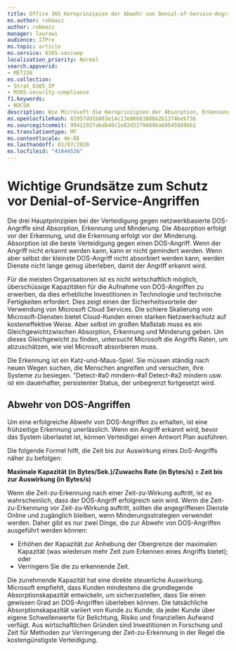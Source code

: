 ```yaml
---
title: Office 365 Kernprinzipien der Abwehr von Denial-of-Service-Angriffen
ms.author: robmazz
author: robmazz
manager: laurawi
audience: ITPro
ms.topic: article
ms.service: O365-seccomp
localization_priority: Normal
search.appverid:
- MET150
ms.collection:
- Strat_O365_IP
- M365-security-compliance
f1.keywords:
- NOCSH
description: Wie Microsoft die Kernprinzipien der Absorption, Erkennung und Minderung bei der Abwehr von DOS-Angriffen (Denial of Service) verwendet.
ms.openlocfilehash: 82957dd1b863e14c13e86b63888e2b1374beb73b
ms.sourcegitcommit: 99411927abdb40c2e82d2279489ba60545989bb1
ms.translationtype: MT
ms.contentlocale: de-DE
ms.lasthandoff: 02/07/2020
ms.locfileid: "41844526"
---
```

# <a name="core-principles-of-defense-against-denial-of-service-attacks"></a>Wichtige Grundsätze zum Schutz vor Denial-of-Service-Angriffen

Die drei Hauptprinzipien bei der Verteidigung gegen netzwerkbasierte DOS-Angriffe sind Absorption, Erkennung und Minderung. Die Absorption erfolgt vor der Erkennung, und die Erkennung erfolgt vor der Minderung. Absorption ist die beste Verteidigung gegen einen DOS-Angriff. Wenn der Angriff nicht erkannt werden kann, kann er nicht gemindert werden. Wenn aber selbst der kleinste DOS-Angriff nicht absorbiert werden kann, werden Dienste nicht lange genug überleben, damit der Angriff erkannt wird.

Für die meisten Organisationen ist es nicht wirtschaftlich möglich, überschüssige Kapazitäten für die Aufnahme von DOS-Angriffen zu erwerben, da dies erhebliche Investitionen in Technologie und technische Fertigkeiten erfordert. Dies zeigt einen der Sicherheitsvorteile der Verwendung von Microsoft Cloud Services. Die schiere Skalierung von Microsoft-Diensten bietet Cloud-Kunden einen starken Netzwerkschutz auf kosteneffektive Weise. Aber selbst im großen Maßstab muss es ein Gleichgewichtzwischen Absorption, Erkennung und Minderung geben. Um dieses Gleichgewicht zu finden, untersucht Microsoft die Angriffs Raten, um abzuschätzen, wie viel Microsoft absorbieren muss.

Die Erkennung ist ein Katz-und-Maus-Spiel. Sie müssen ständig nach neuen Wegen suchen, die Menschen angreifen und versuchen, ihre Systeme zu besiegen. "Detect-#a0 mindern-#a1 Detect-#a2 mindern usw. ist ein dauerhafter, persistenter Status, der unbegrenzt fortgesetzt wird.

## <a name="defending-against-dos-attacks"></a>Abwehr von DOS-Angriffen

Um eine erfolgreiche Abwehr von DOS-Angriffen zu erhalten, ist eine frühzeitige Erkennung unerlässlich. Wenn ein Angriff erkannt wird, bevor das System überlastet ist, können Verteidiger einen Antwort Plan ausführen.

Die folgende Formel hilft, die Zeit bis zur Auswirkung eines DoS-Angriffs näher zu befolgen:

   **Maximale Kapazität (in Bytes/Sek.)/Zuwachs Rate (in Bytes/s) = Zeit bis zur Auswirkung (in Bytes/s)**

Wenn die Zeit-zu-Erkennung nach einer Zeit-zu-Wirkung auftritt, ist es wahrscheinlich, dass der DOS-Angriff erfolgreich sein wird. Wenn die Zeit-zu-Erkennung vor Zeit-zu-Wirkung auftritt, sollten die angegriffenen Dienste Online und zugänglich bleiben, wenn Minderungsstrategien verwendet werden. Daher gibt es nur zwei Dinge, die zur Abwehr von DOS-Angriffen ausgeführt werden können:

- Erhöhen der Kapazität zur Anhebung der Obergrenze der maximalen Kapazität (was wiederum mehr Zeit zum Erkennen eines Angriffs bietet); oder
- Verringern Sie die zu erkennende Zeit.

Die zunehmende Kapazität hat eine direkte steuerliche Auswirkung. Microsoft empfiehlt, dass Kunden mindestens die grundlegende Absorptionskapazität entwickeln, um sicherzustellen, dass Sie einen gewissen Grad an DOS-Angriffen überleben können. Die tatsächliche Absorptionskapazität variiert von Kunde zu Kunde, da jeder Kunde über eigene Schwellenwerte für Belichtung, Risiko und finanziellen Aufwand verfügt. Aus wirtschaftlichen Gründen sind Investitionen in Forschung und Zeit für Methoden zur Verringerung der Zeit-zu-Erkennung in der Regel die kostengünstigste Verteidigung.
